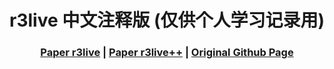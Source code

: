  [comment]: <> (# r3live)

 <h1 align="center"> r3live 中文注释版 (仅供个人学习记录用)
  </h1>


[comment]: <> (  <h2 align="center">PAPER</h2>)
  <h3 align="center">
  <a href="https://arxiv.org/pdf/2109.07982.pdf">Paper r3live</a> 
  | <a href="https://arxiv.org/pdf/2209.03666.pdf">Paper r3live++</a> 
  | <a href="https://github.com/hku-mars/r3live">Original Github Page</a>
  </h3>
  <div align="center"></div>